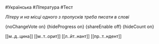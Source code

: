 #Українська #Література #Тест

*Літеру и на місці одного з пропусків треба писати в слові*

{noChangeVote on}
{hideProgress on}
{shareEnable off}
{hideCount on}

[[м..д..цина]]
[[м..т..орит]]
[[л..йт..нант]]
[[пр..т..ндент]]
